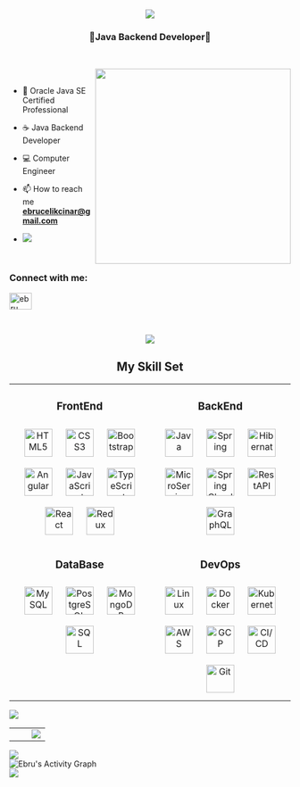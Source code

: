 <h1 align="center">
    <img src="https://readme-typing-svg.herokuapp.com/?font=Righteous&size=35&center=true&vCenter=true&width=500&height=70&duration=4000&lines=Hello+Everybody!+👋😃;+I'm+Ebru+👋😃;" />
<h3 align="center">🌟Java Backend Developer🌟</h3>

<br>

<p><img align="right" style="height:350px;" src="https://user-images.githubusercontent.com/74038190/221352975-94759904-aa4c-4032-a8ab-b546efb9c478.gif" alt="" /></p>

<br>

- 📜 Oracle Java SE Certified Professional

- ☕ Java Backend Developer

- 💻 Computer Engineer

- 📫 How to reach me **ebrucelikcinar@gmail.com**

- [![](https://visitcount.itsvg.in/api?id=ebru-celik&icon=0&color=12)](https://visitcount.itsvg.in)

<br>

<h3 align="left">Connect with me:</h3>

<p align="left">
  <a href="https://www.linkedin.com/in/ebru-cinar/" target="blank"><img align="center"
      src="https://raw.githubusercontent.com/rahuldkjain/github-profile-readme-generator/master/src/images/icons/Social/linked-in-alt.svg"
      alt="ebru" height="30" width="40" /></a>

</p>

<br>
<p align="center">
<img src="https://user-images.githubusercontent.com/73097560/115834477-dbab4500-a447-11eb-908a-139a6edaec5c.gif">
<br>
  <h2 align="center"> My Skill Set </h2>
<table align="center">
<tr>
<td align="top" width="50%">
<h3 align="center">FrontEnd</h3>
<div align="center">
<img style="margin: 10px" src="https://profilinator.rishav.dev/skills-assets/html5-original-wordmark.svg" alt="HTML5" height="50" />
<img style="margin: 10px" src="https://profilinator.rishav.dev/skills-assets/css3-original-wordmark.svg" alt="CSS3" height="50" />
<img style="margin: 10px" src="https://profilinator.rishav.dev/skills-assets/bootstrap-plain.svg" alt="Bootstrap" height="50" />
<img style="margin: 10px" src="https://profilinator.rishav.dev/skills-assets/angularjs-original.svg" alt="Angular" height="50" />
<img style="margin: 10px" src="https://profilinator.rishav.dev/skills-assets/javascript-original.svg" alt="JavaScript" height="50" />
<img style="margin: 10px" src="https://profilinator.rishav.dev/skills-assets/typescript-original.svg" alt="TypeScript" height="50" />
<img style="margin: 10px" src="https://profilinator.rishav.dev/skills-assets/react-original-wordmark.svg" alt="React" height="50" />
<img style="margin: 10px" src="https://profilinator.rishav.dev/skills-assets/redux-original.svg" alt="Redux" height="50" />
</div>
</td>
<td valign="top" width="50%">
<h3 align="center">BackEnd</h3>
<div align="center">
<img style="margin: 10px" src="https://img.icons8.com/?size=512&id=13679&format=png" alt="Java" height="50" />
<img style="margin: 10px" src="https://img.icons8.com/color/48/spring-logo.png" alt="Spring" height="50" />
<img style="margin: 10px" src="https://i.hizliresim.com/s0ko3z2.png" alt="Hibernate" height="50" />
<img style="margin: 10px" src="https://img.icons8.com/external-soft-fill-juicy-fish/60/external-microservice-microservices-soft-fill-soft-fill-juicy-fish.png" alt="MicroService" height="50" />
<img style="margin: 10px" src="https://i.hizliresim.com/alpqepq.png" alt="Spring Cloud" height="50" />
<img style="margin: 10px" src="https://i.hizliresim.com/rds6yis.png" alt="RestAPI" height="50" />
<img style="margin: 10px" src="https://img.icons8.com/color/48/graphql.png" alt="GraphQL" height="50" />
</div>
</td>
</tr>
<tr>
<td valign="top" width="50%">
<h3 align="center">DataBase</h3>
<div align="center">
<img style="margin: 10px" src="https://img.icons8.com/fluency/48/mysql-logo.png" alt="MySQL" height="50" />
<img style="margin: 10px" src="https://img.icons8.com/color/48/postgreesql.png" alt="PostgreSQL" height="50" />
<img style="margin: 10px" src="https://profilinator.rishav.dev/skills-assets/mongodb-original-wordmark.svg" alt="MongoDB" height="50" />
<img style="margin: 10px" src="https://img.icons8.com/?size=512&id=3767&format=png" alt="SQL" height="50" />
</div>
</td>
<td valign="top" width="50%">
<h3 align="center">DevOps</h3>
<div align="center">
<img style="margin: 10px" src="https://profilinator.rishav.dev/skills-assets/linux-original.svg" alt="Linux" height="50" />
<img style="margin: 10px" src="https://img.icons8.com/fluency/48/docker.png" alt="Docker" height="50" />
<img style="margin: 10px" src="https://profilinator.rishav.dev/skills-assets/kubernetes-icon.svg" alt="Kubernetes" height="50" />
<img style="margin: 10px" src="https://img.icons8.com/color/48/amazon-web-services.png" alt="AWS" height="50" />
<img style="margin: 10px" src="https://profilinator.rishav.dev/skills-assets/google_cloud-icon.svg" alt="GCP" height="50" />
<img style="margin: 10px" src="https://i.hizliresim.com/c8bwyis.png" alt="CI/CD" height="50" />
<img style="margin: 10px" src="https://cdn.jsdelivr.net/gh/devicons/devicon/icons/git/git-original.svg" alt="Git" height="50" />
</div>
</td>
</tr>
</table>

<img src="https://user-images.githubusercontent.com/73097560/115834477-dbab4500-a447-11eb-908a-139a6edaec5c.gif">

<br>

<table align="center">
<tr>
<td align="top" width="50%">
<div align="center">
<img src="https://github-readme-streak-stats.herokuapp.com/?user=ebru-celik&amp;theme=radical&amp;hide_border=false" alt="">
</div>
</td>
<td  width="%100">
<div align="center">
<img  align="center"  src="https://github-readme-stats.anuraghazra1.vercel.app/api/top-langs/?username=ebru-celik&theme=radical&hide_border=true&no-bg=true&no-frame=true&langs_count=6"/>
</div>
</td>
</tr>
</table>

<img src="https://user-images.githubusercontent.com/73097560/115834477-dbab4500-a447-11eb-908a-139a6edaec5c.gif">

<br>
<img alt="Ebru's Activity Graph" src="https://github-readme-activity-graph.vercel.app/graph/?username=ebru-celik&bg_color=1F222E&color=F8D866&line=F85D7F&point=FFFFFF&hide_border=true" />
<br>
<img src="https://user-images.githubusercontent.com/73097560/115834477-dbab4500-a447-11eb-908a-139a6edaec5c.gif">

<br>
